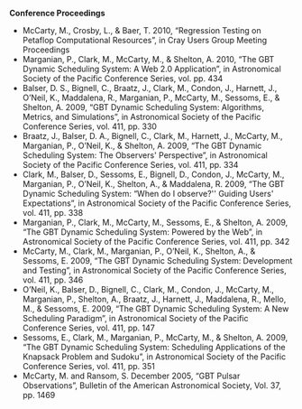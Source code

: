 **Conference Proceedings**

-   McCarty, M., Crosby, L., & Baer, T. 2010, “Regression Testing on Petaflop Computational Resources”, in Cray Users Group Meeting Proceedings
-   Marganian, P., Clark, M., McCarty, M., & Shelton, A. 2010, “The GBT Dynamic Scheduling System: A Web 2.0 Application”, in Astronomical Society of the Pacific Conference Series, vol. pp. 434
-   Balser, D. S., Bignell, C., Braatz, J., Clark, M., Condon, J., Harnett, J., O’Neil, K., Maddalena, R., Marganian, P., McCarty, M., Sessoms, E., & Shelton, A. 2009, “GBT Dynamic Scheduling System: Algorithms, Metrics, and Simulations”, in Astronomical Society of the Pacific Conference Series, vol. 411, pp. 330
-   Braatz, J., Balser, D. A., Bignell, C., Clark, M., Harnett, J., McCarty, M., Marganian, P., O’Neil, K., & Shelton, A. 2009, “The GBT Dynamic Scheduling System: The Observers' Perspective”, in Astronomical Society of the Pacific Conference Series, vol. 411, pp. 334
-   Clark, M., Balser, D., Sessoms, E., Bignell, D., Condon, J., McCarty, M., Marganian, P., O’Neil, K., Shelton, A., & Maddalena, R. 2009, “The GBT Dynamic Scheduling System: “When do I observe?'' Guiding Users' Expectations”, in Astronomical Society of the Pacific Conference Series, vol. 411, pp. 338
-   Marganian, P., Clark, M., McCarty, M., Sessoms, E., & Shelton, A. 2009, “The GBT Dynamic Scheduling System: Powered by the Web”, in Astronomical Society of the Pacific Conference Series, vol. 411, pp. 342
-   McCarty, M., Clark, M., Marganian, P., O’Neil, K., Shelton, A., & Sessoms, E. 2009, “The GBT Dynamic Scheduling System: Development and Testing”, in Astronomical Society of the Pacific Conference Series, vol. 411, pp. 346
-   O’Neil, K., Balser, D., Bignell, C., Clark, M., Condon, J., McCarty, M., Marganian, P., Shelton, A., Braatz, J., Harnett, J., Maddalena, R., Mello, M., & Sessoms, E. 2009, “The GBT Dynamic Scheduling System: A New Scheduling Paradigm”, in Astronomical Society of the Pacific Conference Series, vol. 411, pp. 147
-   Sessoms, E., Clark, M., Marganian, P., McCarty, M., & Shelton, A. 2009, “The GBT Dynamic Scheduling System: Scheduling Applications of the Knapsack Problem and Sudoku”, in Astronomical Society of the Pacific Conference Series, vol. 411, pp. 351
-   McCarty, M. and Ransom, S. December 2005, “GBT Pulsar Observations”, Bulletin of the American Astronomical Society, Vol. 37, pp. 1469
